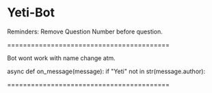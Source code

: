# Yeti-Bot

Reminders: Remove Question Number before question.


=========================================

Bot wont work with name change atm.

async def on_message(message):
  if "Yeti" not in str(message.author):
  
=========================================
